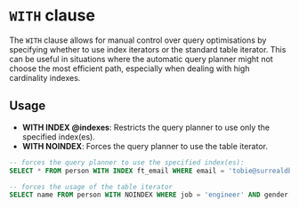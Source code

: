 # `WITH` clause

The `WITH` clause allows for manual control over query optimisations by
specifying whether to use index iterators or the standard table iterator.
This can be useful in situations where the automatic query planner might not
choose the most efficient path, especially when dealing with high cardinality
indexes.

## Usage

- **WITH INDEX @indexes**: Restricts the query planner to use only the specified index(es).
- **WITH NOINDEX**: Forces the query planner to use the table iterator.

```sql
-- forces the query planner to use the specified index(es):
SELECT * FROM person WITH INDEX ft_email WHERE email = 'tobie@surrealdb.com' AND company = 'SurrealDB';

-- forces the usage of the table iterator
SELECT name FROM person WITH NOINDEX WHERE job = 'engineer' AND gender = 'm';
```
